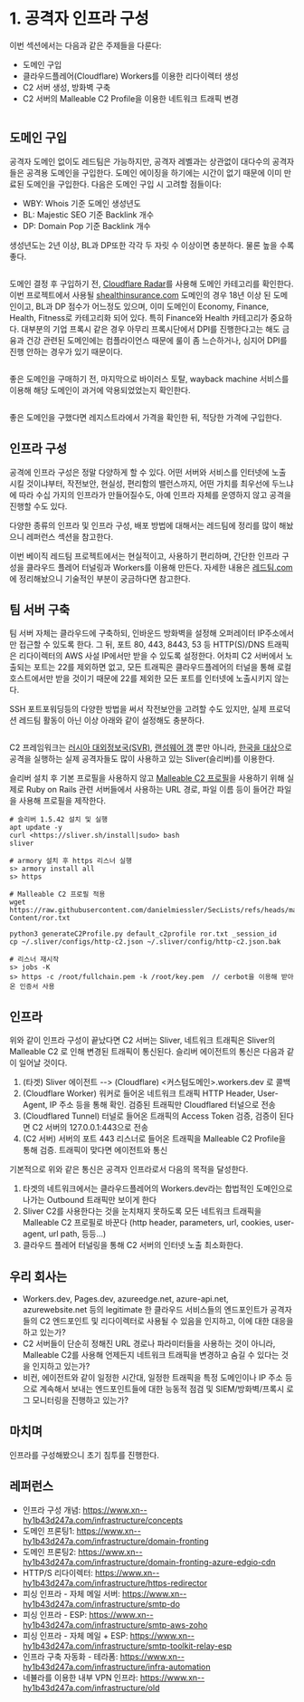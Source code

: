 # 1. 공격자 인프라 구성

이번 섹션에서는 다음과 같은 주제들을 다룬다:

* 도메인 구입
* 클라우드플레어(Cloudflare) Workers를 이용한 리다이렉터 생성
* C2 서버 생성, 방화벽 구축
* C2 서버의 Malleable C2 Profile을 이용한 네트워크 트래픽 변경

<figure><img src="../.gitbook/assets/AttackPath0-cloudflare-infra.drawio.png" alt=""><figcaption></figcaption></figure>

## 도메인 구입

공격자 도메인 없이도 레드팀은 가능하지만, 공격자 레벨과는 상관없이 대다수의 공격자들은 공격용 도메인을 구입한다. 도메인 에이징을 하기에는 시간이 없기 때문에 이미 만료된 도메인을 구입한다. 다음은 도메인 구입 시 고려할 점들이다:

* WBY: Whois 기준 도메인 생성년도
* BL: Majestic SEO 기준 Backlink 개수
* DP: Domain Pop 기준 Backlink 개수

생성년도는 2년 이상, BL과 DP또한 각각 두 자릿 수 이상이면 충분하다. 물론 높을 수록 좋다.

<figure><img src="../.gitbook/assets/setup-1-domainpurchase.png" alt=""><figcaption></figcaption></figure>

도메인 결정 후 구입하기 전, [Cloudflare Radar](https://radar.cloudflare.com/domains/feedback)를 사용해 도메인 카테고리를 확인한다. 이번 프로젝트에서 사용될 [shealthinsurance.com](http://shealthinsurance.com/) 도메인의 경우 18년 이상 된 도메인이고, BL과 DP 점수가 어느정도 있으며, 이미 도메인이 Economy, Finance, Health, Fitness로 카테고리화 되어 있다. 특히 Finance와 Health 카테고리가 중요하다. 대부분의 기업 프록시 같은 경우 아무리 프록시단에서 DPI를 진행한다고는 해도 금융과 건강 관련된 도메인에는 컴플라이언스 때문에 룰이 좀 느슨하거나, 심지어 DPI를 진행 안하는 경우가 있기 때문이다.

<figure><img src="../.gitbook/assets/setup2-domaincategorization.png" alt=""><figcaption></figcaption></figure>

좋은 도메인을 구매하기 전, 마지막으로 바이러스 토탈, wayback machine 서비스를 이용해 해당 도메인이 과거에 악용되었었는지 확인한다.

<figure><img src="../.gitbook/assets/setup3-domaincheck-with-vt (1).png" alt=""><figcaption></figcaption></figure>

좋은 도메인을 구했다면 레지스트라에서 가격을 확인한 뒤, 적당한 가격에 구입한다.

## 인프라 구성

공격에 인프라 구성은 정말 다양하게 할 수 있다. 어떤 서버와 서비스를 인터넷에 노출 시킬 것이냐부터, 작전보안, 현실성, 편리함의 밸런스까지, 어떤 가치를 최우선에 두느냐에 따라 수십 가지의 인프라가 만들어질수도, 아예 인프라 자체를 운영하지 않고 공격을 진행할 수도 있다.

다양한 종류의 인프라 및 인프라 구성, 배포 방법에 대해서는 레드팀에 정리를 많이 해놨으니 레퍼런스 섹션을 참고한다.

이번 베이직 레드팀 프로젝트에서는 현실적이고, 사용하기 편리하며, 간단한 인프라 구성을 클라우드 플레어 터널링과 Workers를 이용해 만든다. 자세한 내용은 [레드팀.com](https://www.xn--hy1b43d247a.com/infrastructure/cloudflared-tunnel-and-worker-redirector)에 정리해놨으니 기술적인 부분이 궁금하다면 참고한다.&#x20;

## 팀 서버 구축

팀 서버 자체는 클라우드에 구축하되, 인바운드 방화벽을 설정해 오퍼레이터 IP주소에서만 접근할 수 있도록 한다. 그 뒤, 포트 80, 443, 8443, 53 등 HTTP(S)/DNS 트래픽은 리다이렉터의 AWS 사설 IP에서만 받을 수 있도록 설정한다. 어차피 C2 서버에서 노출되는 포트는 22를 제외하면 없고, 모든 트래픽은 클라우드플레어의 터널을 통해 로컬호스트에서만 받을 것이기 때문에 22를 제외한 모든 포트를 인터넷에 노출시키지 않는다.

SSH 포트포워딩등의 다양한 방법을 써서 작전보안을 고려할 수도 있지만, 실제 프로덕션 레드팀 활동이 아닌 이상 아래와 같이 설정해도 충분하다.

<figure><img src="../.gitbook/assets/0-c2-security-group.png" alt=""><figcaption></figcaption></figure>

C2 프레임워크는 [러시아 대외정보국(SVR)](https://www.ncsc.gov.uk/files/Advisory%20Further%20TTPs%20associated%20with%20SVR%20cyber%20actors.pdf), [랜섬웨어 갱](https://www.cybereason.com/blog/sliver-c2-leveraged-by-many-threat-actors) 뿐만 아니라, [한국을 대상](https://asec.ahnlab.com/en/55652/)으로 공격을 실행하는 실제 공격자들도 많이 사용하고 있는 Sliver(슬리버)를 이용한다.

슬리버 설치 후 기본 프로필을 사용하지 않고 [Malleable C2 프로필](https://www.xn--hy1b43d247a.com/defense-evasion/malleable-c2-profile)을 사용하기 위해 실제로 Ruby on Rails 관련 서버들에서 사용하는 URL 경로, 파일 이름 등이 들어간 파일을 사용해 프로필을 제작한다.

```
# 슬리버 1.5.42 설치 및 실행
apt update -y
curl <https://sliver.sh/install|sudo> bash
sliver

# armory 설치 후 https 리스너 실행
s> armory install all
s> https

# Malleable C2 프로필 적용
wget https://raw.githubusercontent.com/danielmiessler/SecLists/refs/heads/master/Discovery/Web-Content/ror.txt

python3 generateC2Profile.py default_c2profile ror.txt _session_id
cp ~/.sliver/configs/http-c2.json ~/.sliver/config/http-c2.json.bak

# 리스너 재시작
s> jobs -K
s> https -c /root/fullchain.pem -k /root/key.pem  // cerbot을 이용해 받아온 인증서 사용 
```



## 인프라

위와 같이 인프라 구성이 끝났다면 C2 서버는 Sliver, 네트워크 트래픽은 Sliver의 Malleable C2 로 인해 변경된 트래픽이 통신된다. 슬리버 에이전트의 통신은 다음과 같이 일어날 것이다.

1. (타겟) Sliver 에이전트 --> (Cloudflare) <커스텀도메인>.workers.dev 로 콜백
2. (Cloudflare Worker) 워커로 들어온 네트워크 트래픽 HTTP Header, User-Agent, IP 주소 등을 통해 확인. 검증된 트래픽만 Cloudflared 터널으로 전송
3. (Cloudflared Tunnel) 터널로 들어온 트래픽의 Access Token 검증, 검증이 된다면 C2 서버의 127.0.0.1:443으로 전송
4. (C2 서버) 서버의 포트 443 리스너로 들어온 트래픽을 Malleable C2 Profile을 통해 검증. 트래픽이 맞다면 에이전트와 통신

기본적으로 위와 같은 통신은 공격자 인프라로서 다음의 목적을 달성한다.

1. 타겟의 네트워크에서는 클라우드플레어의 Workers.dev라는 합법적인 도메인으로 나가는 Outbound 트래픽만 보이게 한다
2. Sliver C2를 사용한다는 것을 눈치채지 못하도록 모든 네트워크 트래픽을 Malleable C2 프로필로 바꾼다 (http header, parameters, url, cookies, user-agent, url path, 등등...)
3. 클라우드 플레어 터널링을 통해 C2 서버의 인터넷 노출 최소화한다.

## 우리 회사는

* Workers.dev, Pages.dev, azureedge.net, azure-api.net, azurewebsite.net 등의 legitimate 한 클라우드 서비스들의 엔드포인트가 공격자들의 C2 엔드포인트 및 리다이렉터로 사용될 수 있음을 인지하고, 이에 대한 대응을 하고 있는가?
* C2 서버들이 단순히 정해진 URL 경로나 파라미터들을 사용하는 것이 아니라, Malleable C2를 사용해 언제든지 네트워크 트래픽을 변경하고 숨길 수 있다는 것을 인지하고 있는가?
* 비컨, 에이전트와 같이 일정한 시간대, 일정한 트래픽을 특정 도메인이나 IP 주소 등으로 계속해서 보내는 엔드포인트들에 대한 능동적 점검 및 SIEM/방화벽/프록시 로그 모니터링을 진행하고 있는가?

## 마치며&#x20;

인프라를 구성해봤으니 초기 침투를 진행한다.

## 레퍼런스&#x20;

* 인프라 구성 개념: https://www.xn--hy1b43d247a.com/infrastructure/concepts
* 도메인 프론팅1: https://www.xn--hy1b43d247a.com/infrastructure/domain-fronting
* 도메인 프론팅2: https://www.xn--hy1b43d247a.com/infrastructure/domain-fronting-azure-edgio-cdn
* HTTP/S 리다이렉터: https://www.xn--hy1b43d247a.com/infrastructure/https-redirector
* 피싱 인프라 - 자체 메일 서버: https://www.xn--hy1b43d247a.com/infrastructure/smtp-do
* 피싱 인프라 - ESP: https://www.xn--hy1b43d247a.com/infrastructure/smtp-aws-zoho
* 피싱 인프라 - 자체 메일 + ESP: https://www.xn--hy1b43d247a.com/infrastructure/smtp-toolkit-relay-esp
* 인프라 구축 자동화 - 테라폼: https://www.xn--hy1b43d247a.com/infrastructure/infra-automation
* 네뷸라를 이용한 내부 VPN 인프라: https://www.xn--hy1b43d247a.com/infrastructure/old
